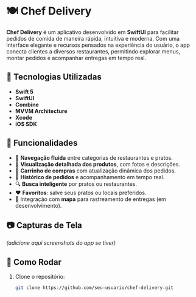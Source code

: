 # 🍽️ Chef Delivery

**Chef Delivery** é um aplicativo desenvolvido em **SwiftUI** para facilitar pedidos de comida de maneira rápida, intuitiva e moderna. Com uma interface elegante e recursos pensados na experiência do usuário, o app conecta clientes a diversos restaurantes, permitindo explorar menus, montar pedidos e acompanhar entregas em tempo real.

## 📱 Tecnologias Utilizadas

- **Swift 5**
- **SwiftUI**
- **Combine**
- **MVVM Architecture**
- **Xcode**
- **iOS SDK**

## 🎯 Funcionalidades

- 🧭 **Navegação fluida** entre categorias de restaurantes e pratos.
- 🍕 **Visualização detalhada dos produtos**, com fotos e descrições.
- 🛒 **Carrinho de compras** com atualização dinâmica dos pedidos.
- 🧾 **Histórico de pedidos** e acompanhamento em tempo real.
- 🔍 **Busca inteligente** por pratos ou restaurantes.
- ❤️ **Favoritos**: salve seus pratos ou locais preferidos.
- 📍 Integração com **mapa** para rastreamento de entregas (em desenvolvimento).

## 📷 Capturas de Tela

*(adicione aqui screenshots do app se tiver)*

## 🚀 Como Rodar

1. Clone o repositório:

   ```bash
   git clone https://github.com/seu-usuario/chef-delivery.git